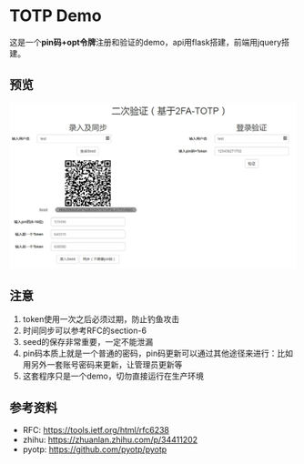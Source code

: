 # TOTP Demo

这是一个**pin码+opt令牌**注册和验证的demo，api用flask搭建，前端用jquery搭建。

## 预览

![](./img.jpg)

## 注意
1. token使用一次之后必须过期，防止钓鱼攻击
2. 时间同步可以参考RFC的section-6
3. seed的保存非常重要，一定不能泄漏
4. pin码本质上就是一个普通的密码，pin码更新可以通过其他途径来进行：比如用另外一套账号密码来更新，让管理员更新等
5. 这套程序只是一个demo，切勿直接运行在生产环境

## 参考资料
* RFC: https://tools.ietf.org/html/rfc6238
* zhihu: https://zhuanlan.zhihu.com/p/34411202
* pyotp: https://github.com/pyotp/pyotp
